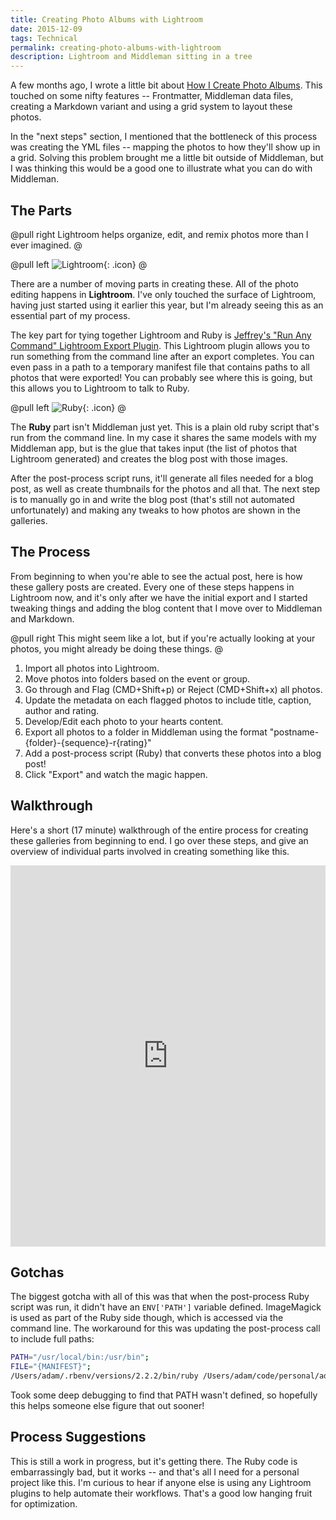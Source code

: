 ```yaml
---
title: Creating Photo Albums with Lightroom
date: 2015-12-09
tags: Technical
permalink: creating-photo-albums-with-lightroom
description: Lightroom and Middleman sitting in a tree
---
```


A few months ago, I wrote a little bit about [How I Create Photo Albums](/articles/how-i-create-photo-albums). This touched on some nifty features -- Frontmatter, Middleman data files, creating a Markdown variant and using a grid system to layout these photos.

In the "next steps" section, I mentioned that the bottleneck of this process was creating the YML files -- mapping the photos to how they'll show up in a grid. Solving this problem brought me a little bit outside of Middleman, but I was thinking this would be a good one to illustrate what you can do with Middleman.

## The Parts

@pull right
Lightroom helps organize, edit, and remix photos more than I ever imagined.
@

@pull left
![Lightroom](/images/galleries/logos/lightroom.png){: .icon}
@

There are a number of moving parts in creating these. All of the photo editing happens in __Lightroom__. I've only touched the surface of Lightroom, having just started using it earlier this year, but I'm already seeing this as an essential part of my process.

The key part for tying together Lightroom and Ruby is [Jeffrey's "Run Any Command" Lightroom Export Plugin](http://regex.info/blog/lightroom-goodies/run-any-command). This Lightroom plugin allows you to run something from the command line after an export completes. You can even pass in a path to a temporary manifest file that contains paths to all photos that were exported! You can probably see where this is going, but this allows you to Lightroom to talk to Ruby.

@pull left
![Ruby](/images/galleries/logos/ruby.png){: .icon}
@


The __Ruby__ part isn't Middleman just yet. This is a plain old ruby script that's run from the command line. In my case it shares the same models with my Middleman app, but is the glue that takes input (the list of photos that Lightroom generated) and creates the blog post with those images.

After the post-process script runs, it'll generate all files needed for a blog post, as well as create thumbnails for the photos and all that. The next step is to manually go in and write the blog post (that's still not automated unfortunately) and making any tweaks to how photos are shown in the galleries.

## The Process

From beginning to when you're able to see the actual post, here is how these gallery posts are created. Every one of these steps happens in Lightroom now, and it's only after we have the initial export and I started tweaking things and adding the blog content that I move over to Middleman and Markdown.

@pull right
This might seem like a lot, but if you're actually looking at your photos, you might already be doing these things.
@

1. Import all photos into Lightroom.
2. Move photos into folders based on the event or group.
3. Go through and Flag (CMD+Shift+p) or Reject (CMD+Shift+x) all photos.
4. Update the metadata on each flagged photos to include title, caption, author and rating.
5. Develop/Edit each photo to your hearts content.
6. Export all photos to a folder in Middleman using the format "postname-{folder}-{sequence}-r{rating}"
7. Add a post-process script (Ruby) that converts these photos into a blog post!
8. Click "Export" and watch the magic happen.

## Walkthrough

Here's a short (17 minute) walkthrough of the entire process for creating these galleries from beginning to end. I go over these steps, and give an overview of individual parts involved in creating something like this.

<div class='wrap--wide'><iframe width="100%" height="610" src="https://www.youtube.com/embed/lNYLvMjdoxE?rel=0&amp;vq=hd1080" frameborder="0" allowfullscreen></iframe></div>

## Gotchas

The biggest gotcha with all of this was that when the post-process Ruby script was run, it didn't have an `ENV['PATH']` variable defined. ImageMagick is used as part of the Ruby side though, which is accessed via the command line. The workaround for this was updating the post-process call to include full paths:

```bash
PATH="/usr/local/bin:/usr/bin";
FILE="{MANIFEST}";
/Users/adam/.rbenv/versions/2.2.2/bin/ruby /Users/adam/code/personal/adamfortuna.com/bin/post_process.rb
```

Took some deep debugging to find that PATH wasn't defined, so hopefully this helps someone else figure that out sooner!

## Process Suggestions

This is still a work in progress, but it's getting there. The Ruby code is embarrassingly bad, but it works -- and that's all I need for a personal project like this. I'm curious to hear if anyone else is using any Lightroom plugins to help automate their workflows. That's a good low hanging fruit for optimization.
